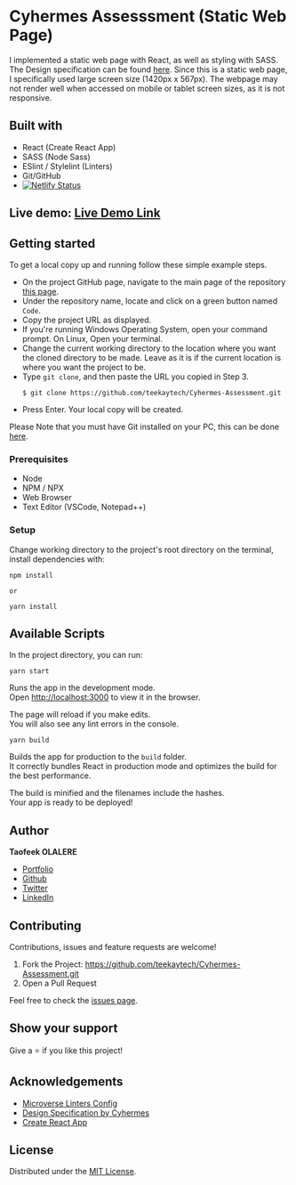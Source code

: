# Cyhermes Assesssment (Static Web Page)

I implemented a static web page with React, as well as styling with SASS. The Design specification can be found [here](https://1drv.ms/u/s!AmUmROjEXqBxtGUuoaeKGyzLxJy3?e=S89dig). Since this is a static web page, I specifically used large screen size (1420px x 567px). The webpage may not render well when accessed on mobile or tablet screen sizes, as it is not responsive.

## Built with

- React (Create React App)
- SASS (Node Sass)
- ESlint / Stylelint (Linters)
- Git/GitHub
- [![Netlify Status](https://api.netlify.com/api/v1/badges/cf702438-b775-4cce-acca-43377530f78c/deploy-status)](https://app.netlify.com/sites/cyhermes/deploys)

## Live demo: [Live Demo Link](cyhermes.netlify.app)

## Getting started

To get a local copy up and running follow these simple example steps.

- On the project GitHub page, navigate to the main page of the repository [this page](https://github.com/teekaytech/Cyhermes-Assessment).
- Under the repository name, locate and click on a green button named `Code`.
- Copy the project URL as displayed.
- If you're running Windows Operating System, open your command prompt. On Linux, Open your terminal.
- Change the current working directory to the location where you want the cloned directory to be made. Leave as it is if the current location is where you want the project to be.
- Type `git clone`, and then paste the URL you copied in Step 3.<br>
  ```
  $ git clone https://github.com/teekaytech/Cyhermes-Assessment.git
  ```
- Press Enter. Your local copy will be created.

Please Note that you must have Git installed on your PC, this can be done [here](https://gist.github.com/derhuerst/1b15ff4652a867391f03).

### Prerequisites

- Node
- NPM / NPX
- Web Browser
- Text Editor (VSCode, Notepad++)

### Setup

Change working directory to the project's root directory on the terminal, install dependencies with:

```
npm install

or

yarn install
```

## Available Scripts

In the project directory, you can run:

`yarn start`

Runs the app in the development mode.\
Open [http://localhost:3000](http://localhost:3000) to view it in the browser.

The page will reload if you make edits.\
You will also see any lint errors in the console.

`yarn build`

Builds the app for production to the `build` folder.\
It correctly bundles React in production mode and optimizes the build for the best performance.

The build is minified and the filenames include the hashes.\
Your app is ready to be deployed!

## Author

**Taofeek OLALERE**

- [Portfolio](https://taofeekolalere.me)
- [Github](https://github.com/teekaytech/)
- [Twitter](https://twitter.com/ola_lere)
- [LinkedIn](https://www.linkedin.com/in/olaleretaofeek/)

## Contributing

Contributions, issues and feature requests are welcome!

1.  Fork the Project: https://github.com/teekaytech/Cyhermes-Assessment.git
2.  Open a Pull Request

Feel free to check the [issues page](https://github.com/teekaytech/Cyhermes-Assessment/issues).

## Show your support

Give a :star: if you like this project!

## Acknowledgements

- [Microverse Linters Config](https://github.com/microverseinc/linters-config/tree/master/react-redux)
- [Design Specification by Cyhermes](https://1drv.ms/u/s!AmUmROjEXqBxtGUuoaeKGyzLxJy3?e=S89dig)
- [Create React App](https://github.com/facebook/create-react-app)

## License

Distributed under the [MIT License](https://github.com/teekaytech/Neobael-Assessment/blob/main/LICENSE).
